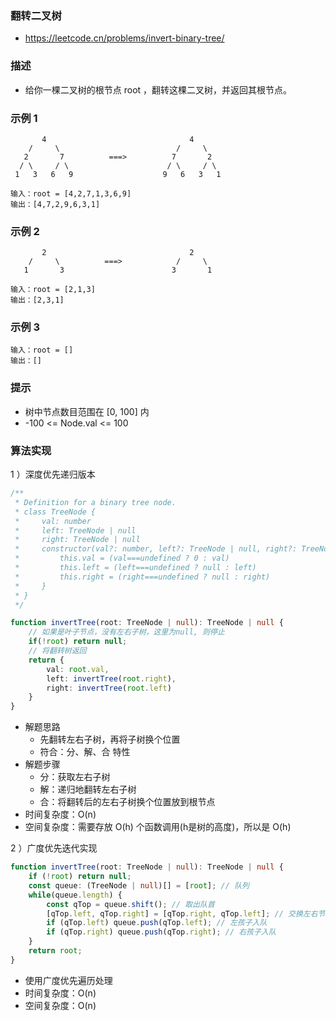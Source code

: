 ### 翻转二叉树

- https://leetcode.cn/problems/invert-binary-tree/

### 描述

- 给你一棵二叉树的根节点 root ，翻转这棵二叉树，并返回其根节点。

### 示例 1

```
       4                                4
    /     \                          /     \
   2       7          ===>          7       2
  / \     / \                      / \     / \
 1   3   6   9                    9   6   3   1
```

```
输入：root = [4,2,7,1,3,6,9]
输出：[4,7,2,9,6,3,1]
```

### 示例 2

```
       2                                2
    /     \          ===>            /     \
   1       3                        3       1
```

```
输入：root = [2,1,3]
输出：[2,3,1]
```

### 示例 3

```
输入：root = []
输出：[]
```

### 提示

- 树中节点数目范围在 [0, 100] 内
- -100 <= Node.val <= 100

### 算法实现

1 ）深度优先递归版本

```ts
/**
 * Definition for a binary tree node.
 * class TreeNode {
 *     val: number
 *     left: TreeNode | null
 *     right: TreeNode | null
 *     constructor(val?: number, left?: TreeNode | null, right?: TreeNode | null) {
 *         this.val = (val===undefined ? 0 : val)
 *         this.left = (left===undefined ? null : left)
 *         this.right = (right===undefined ? null : right)
 *     }
 * }
 */

function invertTree(root: TreeNode | null): TreeNode | null {
    // 如果是叶子节点，没有左右子树，这里为null, 则停止
    if(!root) return null;
    // 将翻转树返回
    return {
        val: root.val,
        left: invertTree(root.right),
        right: invertTree(root.left)
    }
}
```

- 解题思路
    * 先翻转左右子树，再将子树换个位置
    * 符合：分、解、合 特性
- 解题步骤
    * 分：获取左右子树
    * 解：递归地翻转左右子树
    * 合：将翻转后的左右子树换个位置放到根节点
- 时间复杂度：O(n)
- 空间复杂度：需要存放 O(h) 个函数调用(h是树的高度)，所以是 O(h)

2 ）广度优先迭代实现

```ts
function invertTree(root: TreeNode | null): TreeNode | null {
    if (!root) return null;
    const queue: (TreeNode | null)[] = [root]; // 队列
    while(queue.length) {
        const qTop = queue.shift(); // 取出队首
        [qTop.left, qTop.right] = [qTop.right, qTop.left]; // 交换左右节点 (关键)
        if (qTop.left) queue.push(qTop.left); // 左孩子入队
        if (qTop.right) queue.push(qTop.right); // 右孩子入队
    }
    return root;
}
```

- 使用广度优先遍历处理
- 时间复杂度：O(n)
- 空间复杂度：O(n)